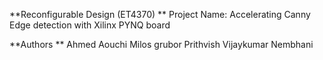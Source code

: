 **Reconfigurable Design (ET4370)
**
Project Name: Accelerating Canny Edge detection with Xilinx PYNQ board 

**Authors 
**
Ahmed Aouchi
Milos grubor
Prithvish Vijaykumar Nembhani
